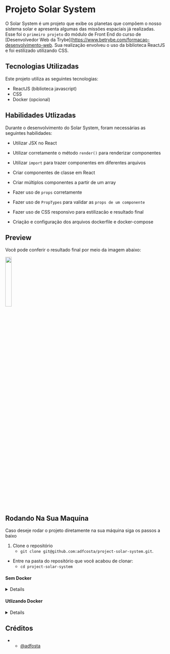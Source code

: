 # Projeto Solar System

  O Solar System é um projeto que exibe os planetas que compõem o nosso sistema solar e apresenta algumas das missões espaciais já realizadas. Esse foi  o `primeiro projeto` do módulo de Front End do curso de [Desenvolvedor Web da Trybe](https://www.betrybe.com/formacao-desenvolvimento-web. Sua realização envolveu o uso da biblioteca ReactJS e foi estilizado utilizando CSS.
  
## Tecnologias Utilizadas
  Este projeto utiliza as seguintes tecnologias:
  
  * ReactJS (biblioteca javascript)
  * CSS
  * Docker (opcional)
  
## Habilidades Utlizadas

  Durante o desenvolvimento do Solar System, foram necessárias as seguintes habilidades:
  
  * Utilizar JSX no React

  * Utilizar corretamente o método `render()` para renderizar componentes

  * Utilizar `import` para trazer componentes em diferentes arquivos

  * Criar componentes de classe em React

  * Criar múltiplos componentes a partir de um array

  * Fazer uso de `props` corretamente

  * Fazer uso de `PropTypes` para validar as `props de um componente`

  * Fazer uso de CSS responsivo para estilizacão e resultado final

  * Criação e configuração dos arquivos dockerfile e docker-compose

  ## Preview
  
  Você pode conferir o resultado final por meio da imagem abaixo:

[<img src="screenshot.png" width=20% />](https://github.com/adfcosta/project-solar-system/blob/main/screenshot.png)

## Rodando Na Sua Maquína
Caso deseje rodar o projeto diretamente na sua máquina siga os passos a baixo

1. Clone o repositório
    * `git clone git@github.com:adfcosta/project-solar-system.git`.
  * Entre na pasta do repositório que você acabou de clonar:
    * `cd project-solar-system`

#### Sem Docker
<details>
  
2. Instale as dependências e inicialize o projeto
  * Instale as dependências:
    * `npm install`
  * Inicialize o projeto:
    * `npm start` (O seu navegador provavemente será iniciado abrirá a página do Solar System)
  * Parando a execução:
    * `npm stop` (encerra sua execucão)
  
</details>

#### Utlizando Docker
<details>
  
2. Iniciando com Docker
  * No Terminal digite:
    * `docker-compose up -d`
  * Tente acessar a aplição no seu navegador digitando:
    * `http://localhost:3000/`
  * Caso ocorra algum erro, verifique se existem outros containers ou aplicações utilizando a porta:
    * `3000`
  * Para encerrar a aplição digite em seu terminal
    * `docker-compose down` 
  
</details>

 ## Créditos
  - - [@adfosta](https://github.com/adfcosta)
